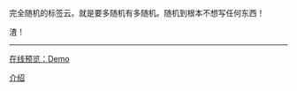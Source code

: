 完全随机的标签云。就是要多随机有多随机。随机到根本不想写任何东西！ 

渣！

-----------------------------------  

[在线预览：Demo](http://nostar.jinboran.com/ns/tag-cloud/) 

[介绍](http://nostarsnow.github.io/2016/04/05/Tag-Cloud/) 
